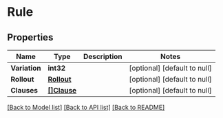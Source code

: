 # Rule

## Properties
Name | Type | Description | Notes
------------ | ------------- | ------------- | -------------
**Variation** | **int32** |  | [optional] [default to null]
**Rollout** | [**Rollout**](Rollout.md) |  | [optional] [default to null]
**Clauses** | [**[]Clause**](Clause.md) |  | [optional] [default to null]

[[Back to Model list]](../README.md#documentation-for-models) [[Back to API list]](../README.md#documentation-for-api-endpoints) [[Back to README]](../README.md)


